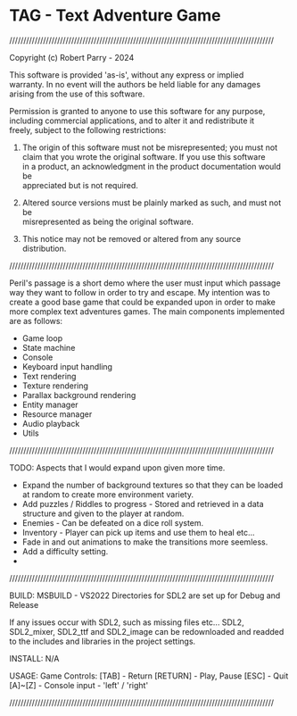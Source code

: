 # TAG - Text Adventure Game

//////////////////////////////////////////////////////////////////////////////////////////////

Copyright (c) Robert Parry - 2024

This software is provided 'as-is', without any express or implied <br />
warranty. In no event will the authors be held liable for any damages <br />
arising from the use of this software. <br />

Permission is granted to anyone to use this software for any purpose, <br />
including commercial applications, and to alter it and redistribute it <br />
freely, subject to the following restrictions: <br />

1. The origin of this software must not be misrepresented; you must not <br />
claim that you wrote the original software. If you use this software <br />
in a product, an acknowledgment in the product documentation would be <br />
appreciated but is not required. <br />

2. Altered source versions must be plainly marked as such, and must not be <br />
misrepresented as being the original software. <br />

3. This notice may not be removed or altered from any source <br />
distribution. <br />

//////////////////////////////////////////////////////////////////////////////////////////////

Peril's passage is a short demo where the user must input which passage way they want to 
follow in order to try and escape. My intention was to create a good base game that could be 
expanded upon in order to make more complex text adventures games. The main components 
implemented are as follows:

- Game loop
- State machine
- Console
- Keyboard input handling
- Text rendering
- Texture rendering
- Parallax background rendering
- Entity manager
- Resource manager
- Audio playback
- Utils

//////////////////////////////////////////////////////////////////////////////////////////////

TODO: Aspects that I would expand upon given more time.
- Expand the number of background textures so that they can be loaded at random to create 
    more environment variety.
- Add puzzles / Riddles to progress - Stored and retrieved in a data structure and given to 
    the player at random.
- Enemies - Can be defeated on a dice roll system.
- Inventory - Player can pick up items and use them to heal etc...
- Fade in and out animations to make the transitions more seemless.
- Add a difficulty setting.
- 

//////////////////////////////////////////////////////////////////////////////////////////////

BUILD:
MSBUILD - VS2022
Directories for SDL2 are set up for Debug and Release

If any issues occur with SDL2, such as missing files etc... SDL2, SDL2_mixer, SDL2_ttf 
and SDL2_image can be redownloaded and readded to the includes and libraries in the project 
settings.

INSTALL:
N/A

USAGE:
Game Controls:  [TAB] - Return
                [RETURN] - Play, Pause
                [ESC] - Quit
                [A]~[Z] - Console input - 'left' / 'right'


//////////////////////////////////////////////////////////////////////////////////////////////